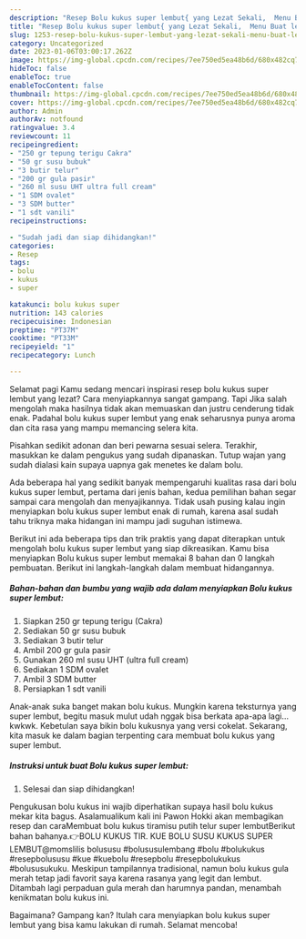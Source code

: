 ```yaml
---
description: "Resep Bolu kukus super lembut{ yang Lezat Sekali,  Menu Buat lebaran"
title: "Resep Bolu kukus super lembut{ yang Lezat Sekali,  Menu Buat lebaran"
slug: 1253-resep-bolu-kukus-super-lembut-yang-lezat-sekali-menu-buat-lebaran
category: Uncategorized
date: 2023-01-06T03:00:17.262Z
image: https://img-global.cpcdn.com/recipes/7ee750ed5ea48b6d/680x482cq70/bolu-kukus-super-lembut-foto-resep-utama.jpg
hideToc: false
enableToc: true
enableTocContent: false
thumbnail: https://img-global.cpcdn.com/recipes/7ee750ed5ea48b6d/680x482cq70/bolu-kukus-super-lembut-foto-resep-utama.jpg
cover: https://img-global.cpcdn.com/recipes/7ee750ed5ea48b6d/680x482cq70/bolu-kukus-super-lembut-foto-resep-utama.jpg
author: Admin
authorAv: notfound
ratingvalue: 3.4
reviewcount: 11
recipeingredient:
- "250 gr tepung terigu Cakra"
- "50 gr susu bubuk"
- "3 butir telur"
- "200 gr gula pasir"
- "260 ml susu UHT ultra full cream"
- "1 SDM ovalet"
- "3 SDM butter"
- "1 sdt vanili"
recipeinstructions:

- "Sudah jadi dan siap dihidangkan!"
categories:
- Resep
tags:
- bolu
- kukus
- super

katakunci: bolu kukus super 
nutrition: 143 calories
recipecuisine: Indonesian
preptime: "PT37M"
cooktime: "PT33M"
recipeyield: "1"
recipecategory: Lunch

---
```



Selamat pagi Kamu sedang mencari inspirasi resep bolu kukus super lembut yang lezat? Cara menyiapkannya sangat gampang. Tapi Jika salah mengolah maka hasilnya tidak akan memuaskan dan justru cenderung tidak enak. Padahal bolu kukus super lembut yang enak seharusnya punya aroma dan cita rasa yang mampu memancing selera kita.


Pisahkan sedikit adonan dan beri pewarna sesuai selera. Terakhir, masukkan ke dalam pengukus yang sudah dipanaskan. Tutup wajan yang sudah dialasi kain supaya uapnya gak menetes ke dalam bolu.

Ada beberapa hal yang sedikit banyak mempengaruhi kualitas rasa dari bolu kukus super lembut, pertama dari jenis bahan, kedua pemilihan bahan segar sampai cara mengolah dan menyajikannya. Tidak usah pusing kalau ingin menyiapkan bolu kukus super lembut enak di rumah, karena asal sudah tahu triknya maka hidangan ini mampu jadi suguhan istimewa.


Berikut ini ada beberapa tips dan trik praktis yang dapat diterapkan untuk mengolah bolu kukus super lembut yang siap dikreasikan. Kamu bisa menyiapkan Bolu kukus super lembut memakai 8 bahan dan 0 langkah pembuatan. Berikut ini langkah-langkah dalam membuat hidangannya.

<!--inarticleads1-->

##### Bahan-bahan dan bumbu yang wajib ada dalam menyiapkan Bolu kukus super lembut:

1. Siapkan 250 gr tepung terigu (Cakra)
1. Sediakan 50 gr susu bubuk
1. Sediakan 3 butir telur
1. Ambil 200 gr gula pasir
1. Gunakan 260 ml susu UHT (ultra full cream)
1. Sediakan 1 SDM ovalet
1. Ambil 3 SDM butter
1. Persiapkan 1 sdt vanili


Anak-anak suka banget makan bolu kukus. Mungkin karena teksturnya yang super lembut, begitu masuk mulut udah nggak bisa berkata apa-apa lagi…kwkwk. Kebetulan saya bikin bolu kukusnya yang versi cokelat. Sekarang, kita masuk ke dalam bagian terpenting cara membuat bolu kukus yang super lembut. 

<!--inarticleads2-->

##### Instruksi untuk buat Bolu kukus super lembut:


1. Selesai dan siap dihidangkan!

Pengukusan bolu kukus ini wajib diperhatikan supaya hasil bolu kukus mekar kita bagus. Asalamualikum kali ini Pawon Hokki akan membagikan resep dan caraMembuat bolu kukus tiramisu putih telur super lembutBerikut bahan bahanya.👉BOLU KUKUS TIR. KUE BOLU SUSU KUKUS SUPER LEMBUT‎@momslilis bolususu #bolususulembang #bolu #bolukukus #resepbolususu #kue #kuebolu #resepbolu #resepbolukukus #bolususukuku. Meskipun tampilannya tradisional, namun bolu kukus gula merah tetap jadi favorit saya karena rasanya yang legit dan lembut. Ditambah lagi perpaduan gula merah dan harumnya pandan, menambah kenikmatan bolu kukus ini. 

Bagaimana? Gampang kan? Itulah cara menyiapkan bolu kukus super lembut yang bisa kamu lakukan di rumah. Selamat mencoba!
